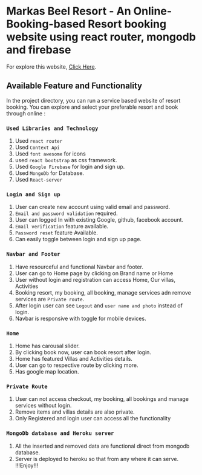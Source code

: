 # Markas Beel Resort - An Online-Booking-based Resort booking website using react router, mongodb and firebase

For explore this website, [Click Here](https://markas-resort.web.app/).

## Available Feature and Functionality

In the project directory, you can run a service based website of resort booking. You can explore and select your preferable resort and book through online :

### `Used Libraries and Technology`

1. Used `react router`
2. Used `Context Api`
3. Used `font awesome` for icons
4. used `react bootstrap` as css framework.
5. Used `Google Firebase` for login and sign up.
6. Used `MongoDb` for Database.
7. Used `React-server`


### `Login and Sign up`
1. User can create new account using valid email and password.
2. `Email and password validation` required.
3. User can logged In with existing Google, github, facebook account.
4. `Email verification` feature available.
5. `Password reset` feature Available.
6. Can easily toggle between login and sign up page.
### `Navbar and Footer`
1. Have resourceful and functional Navbar and footer.
2. User can go to Home page by clicking on Brand name or Home
3. User without login and registration can access Home, Our villas, Activities
4. Booking resort, my booking, all booking, manage services adn remove services are `Private route`.
5. After login user can see `Logout` and `user name and photo` instead of login.
6. Navbar is responsive with toggle for mobile devices.
### `Home`
1. Home has carousal slider.
2. By clicking book now, user can book resort after login.
3. Home has featured Villas and Activities details.
4. User can go to respective route by clicking more.
5. Has google map location.
### `Private Route`
1. User can not access checkout, my booking, all bookings and manage services without login.
2. Remove items and villas details are also private.
3. Only Registered and login user can access all the functionality
### `MongoDb database and Heroku server`
1. All the inserted and removed data are functional direct from mongodb database.
2. Server is deployed to heroku so that from any where it can serve.
!!!Enjoy!!!


